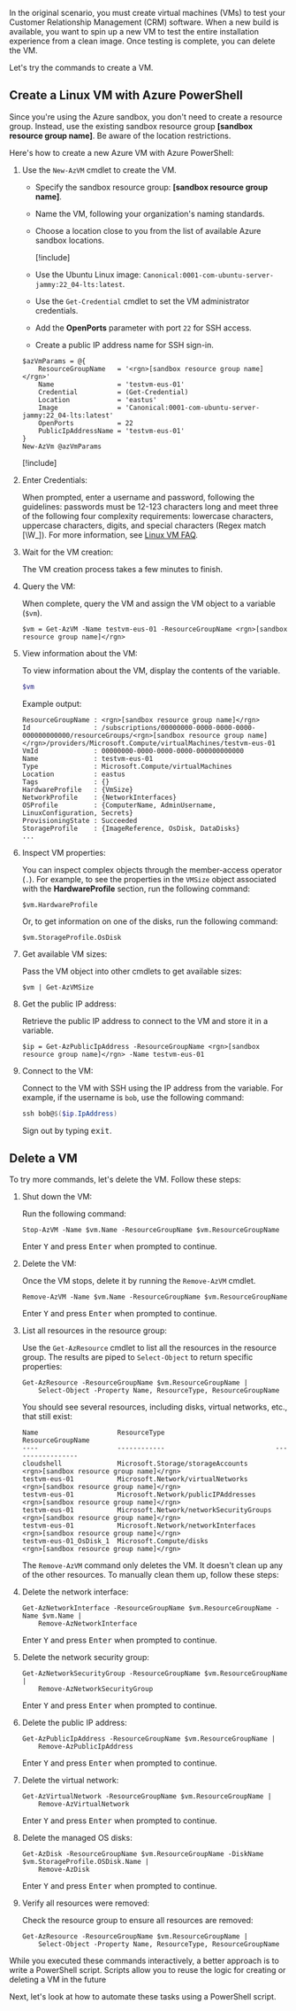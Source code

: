 <!-- markdownlint-disable MD041 -->

In the original scenario, you must create virtual machines (VMs) to test your Customer Relationship
Management (CRM) software. When a new build is available, you want to spin up a new VM to test the
entire installation experience from a clean image. Once testing is complete, you can delete the VM.

Let's try the commands to create a VM.

## Create a Linux VM with Azure PowerShell

Since you're using the Azure sandbox, you don't need to create a resource group. Instead, use the
existing sandbox resource group **<rgn>[sandbox resource group name]</rgn>**. Be aware of the
location restrictions.

Here's how to create a new Azure VM with Azure PowerShell:

1. Use the `New-AzVM` cmdlet to create the VM.
   - Specify the sandbox resource group: **<rgn>[sandbox resource group name]</rgn>**.
   - Name the VM, following your organization's naming standards.
   - Choose a location close to you from the list of available Azure sandbox locations.

     [!include[](../../../includes/azure-sandbox-regions-note.md)]

   - Use the Ubuntu Linux image: `Canonical:0001-com-ubuntu-server-jammy:22_04-lts:latest`.
   - Use the `Get-Credential` cmdlet to set the VM administrator credentials.

   - Add the **OpenPorts** parameter with port `22` for SSH access.
   - Create a public IP address name for SSH sign-in.

   ```azurepowershell
   $azVmParams = @{
       ResourceGroupName   = '<rgn>[sandbox resource group name]</rgn>'
       Name                = 'testvm-eus-01'
       Credential          = (Get-Credential)
       Location            = 'eastus'
       Image               = 'Canonical:0001-com-ubuntu-server-jammy:22_04-lts:latest'
       OpenPorts           = 22
       PublicIpAddressName = 'testvm-eus-01'
   }
   New-AzVm @azVmParams
   ```

   [!include[](../../../includes/azure-cloudshell-copy-paste-tip.md)]

1. Enter Credentials:

   When prompted, enter a username and password, following the guidelines: passwords must be 12-123
   characters long and meet three of the following four complexity requirements: lowercase
   characters, uppercase characters, digits, and special characters (Regex match [\W_]). For more
   information, see
   [Linux VM FAQ](/azure/virtual-machines/linux/faq#what-are-the-username-requirements-when-creating-a-vm-).

1. Wait for the VM creation:

   The VM creation process takes a few minutes to finish.

1. Query the VM:

   When complete, query the VM and assign the VM object to a variable (`$vm`).

   ```azurepowershell
   $vm = Get-AzVM -Name testvm-eus-01 -ResourceGroupName <rgn>[sandbox resource group name]</rgn>
   ```

1. View information about the VM:

   To view information about the VM, display the contents of the variable.

   ```powershell
   $vm
   ```

   Example output:

   ```Output
   ResourceGroupName : <rgn>[sandbox resource group name]</rgn>
   Id                : /subscriptions/00000000-0000-0000-0000-000000000000/resourceGroups/<rgn>[sandbox resource group name]</rgn>/providers/Microsoft.Compute/virtualMachines/testvm-eus-01
   VmId              : 00000000-0000-0000-0000-000000000000
   Name              : testvm-eus-01
   Type              : Microsoft.Compute/virtualMachines
   Location          : eastus
   Tags              : {}
   HardwareProfile   : {VmSize}
   NetworkProfile    : {NetworkInterfaces}
   OSProfile         : {ComputerName, AdminUsername, LinuxConfiguration, Secrets}
   ProvisioningState : Succeeded
   StorageProfile    : {ImageReference, OsDisk, DataDisks}
   ...
   ```

1. Inspect VM properties:

   You can inspect complex objects through the member-access operator (`.`). For example, to see the
   properties in the `VMSize` object associated with the **HardwareProfile** section, run the
   following command:

   ```azurepowershell
   $vm.HardwareProfile
   ```

   Or, to get information on one of the disks, run the following command:

   ```azurepowershell
   $vm.StorageProfile.OsDisk
   ```

1. Get available VM sizes:

   Pass the VM object into other cmdlets to get available sizes:

   ```azurepowershell
   $vm | Get-AzVMSize
   ```

1. Get the public IP address:

   Retrieve the public IP address to connect to the VM and store it in a variable.

   ```azurepowershell
   $ip = Get-AzPublicIpAddress -ResourceGroupName <rgn>[sandbox resource group name]</rgn> -Name testvm-eus-01
   ```

1. Connect to the VM:

   Connect to the VM with SSH using the IP address from the variable. For example, if the username
   is `bob`, use the following command:

   ```powershell
   ssh bob@$($ip.IpAddress)
   ```

   Sign out by typing <kbd>exit</kbd>.

## Delete a VM

To try more commands, let's delete the VM. Follow these steps:

1. Shut down the VM:

   Run the following command:

   ```azurepowershell
   Stop-AzVM -Name $vm.Name -ResourceGroupName $vm.ResourceGroupName
   ```

    Enter <kbd>Y</kbd> and press <kbd>Enter</kbd> when prompted to continue.

1. Delete the VM:

   Once the VM stops, delete it by running the `Remove-AzVM` cmdlet.

   ```azurepowershell
   Remove-AzVM -Name $vm.Name -ResourceGroupName $vm.ResourceGroupName
   ```

   Enter <kbd>Y</kbd> and press <kbd>Enter</kbd> when prompted to continue.

1. List all resources in the resource group:

   Use the `Get-AzResource` cmdlet to list all the resources in the resource group. The results are
   piped to `Select-Object` to return specific properties:

   ```azurepowershell
   Get-AzResource -ResourceGroupName $vm.ResourceGroupName | 
       Select-Object -Property Name, ResourceType, ResourceGroupName
   ```

   You should see several resources, including disks, virtual networks, etc., that still exist:

   ```Output
   Name                    ResourceType                            ResourceGroupName
   ----                    ------------                            -----------------
   cloudshell              Microsoft.Storage/storageAccounts       <rgn>[sandbox resource group name]</rgn>
   testvm-eus-01           Microsoft.Network/virtualNetworks       <rgn>[sandbox resource group name]</rgn>
   testvm-eus-01           Microsoft.Network/publicIPAddresses     <rgn>[sandbox resource group name]</rgn>
   testvm-eus-01           Microsoft.Network/networkSecurityGroups <rgn>[sandbox resource group name]</rgn>
   testvm-eus-01           Microsoft.Network/networkInterfaces     <rgn>[sandbox resource group name]</rgn>
   testvm-eus-01_OsDisk_1  Microsoft.Compute/disks                 <rgn>[sandbox resource group name]</rgn>
   ```

   The `Remove-AzVM` command only deletes the VM. It doesn't clean up any of the other resources. To
   manually clean them up, follow these steps:

1. Delete the network interface:

   ```azurepowershell
   Get-AzNetworkInterface -ResourceGroupName $vm.ResourceGroupName -Name $vm.Name |
       Remove-AzNetworkInterface
   ```

   Enter <kbd>Y</kbd> and press <kbd>Enter</kbd> when prompted to continue.

1. Delete the network security group:

   ```azurepowershell
   Get-AzNetworkSecurityGroup -ResourceGroupName $vm.ResourceGroupName |
       Remove-AzNetworkSecurityGroup
   ```

   Enter <kbd>Y</kbd> and press <kbd>Enter</kbd> when prompted to continue.

1. Delete the public IP address:

   ```azurepowershell
   Get-AzPublicIpAddress -ResourceGroupName $vm.ResourceGroupName |
       Remove-AzPublicIpAddress
   ```

   Enter <kbd>Y</kbd> and press <kbd>Enter</kbd> when prompted to continue.

1. Delete the virtual network:

   ```azurepowershell
   Get-AzVirtualNetwork -ResourceGroupName $vm.ResourceGroupName |
       Remove-AzVirtualNetwork
   ```

   Enter <kbd>Y</kbd> and press <kbd>Enter</kbd> when prompted to continue.

1. Delete the managed OS disks:

   ```azurepowershell
   Get-AzDisk -ResourceGroupName $vm.ResourceGroupName -DiskName $vm.StorageProfile.OSDisk.Name |
       Remove-AzDisk
   ```

   Enter <kbd>Y</kbd> and press <kbd>Enter</kbd> when prompted to continue.

1. Verify all resources were removed:

   Check the resource group to ensure all resources are removed:

   ```azurepowershell
   Get-AzResource -ResourceGroupName $vm.ResourceGroupName | 
       Select-Object -Property Name, ResourceType, ResourceGroupName
   ```

While you executed these commands interactively, a better approach is to write a PowerShell script.
Scripts allow you to reuse the logic for creating or deleting a VM in the future

Next, let's look at how to automate these tasks using a PowerShell script.
